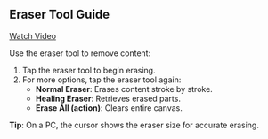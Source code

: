 ## Eraser Tool Guide

<a href="https://www.youtube.com/watch?v=0lR8cEuM3ws&list=PL59USjwdMIDkWNkVo4lP2UJODNKOnocsX&index=4" target="_blank">
Watch Video
</a>

Use the eraser tool to remove content:

1. Tap the eraser tool to begin erasing.
2. For more options, tap the eraser tool again:
   - **Normal Eraser**: Erases content stroke by stroke.
   - **Healing Eraser**: Retrieves erased parts.
   - **Erase All (action)**: Clears entire canvas.

**Tip**: On a PC, the cursor shows the eraser size for accurate erasing.
